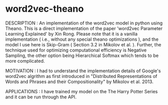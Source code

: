 # word2vec-theano
DESCRIPTION : 
An implementation of the word2vec model in python using Theano. This is a direct implementation of the paper 'word2vec Parameter Learning Explained' by Xin Rong. Please note that it is a vanilla implementation ( i.e., without any special theano optimizations ), and the model I use here is Skip-Gram ( Section 3.2 in Mikolov et al. ). Further, the technique used for optimizing computational efficiency is Negative Sampling, the other option being Hierarchical Softmax which tends to be more complicated.

MOTIVATION :
I had to understand the implementation details of Google's word2vec algrithm as first introduced in "Distributed Representations of Words and Phrases and their Compositionality" by Mikolov et al. 2013.

APPLICATIONS :
I have trained my model on the The Harry Potter Series and it can be run through the API.
